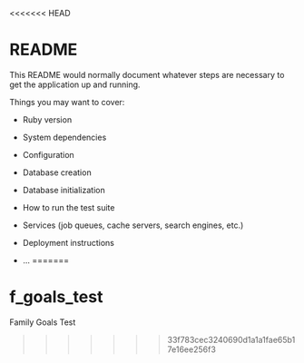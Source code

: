 <<<<<<< HEAD
# README

This README would normally document whatever steps are necessary to get the
application up and running.

Things you may want to cover:

* Ruby version

* System dependencies

* Configuration

* Database creation

* Database initialization

* How to run the test suite

* Services (job queues, cache servers, search engines, etc.)

* Deployment instructions

* ...
=======
# f_goals_test
Family Goals Test
>>>>>>> 33f783cec3240690d1a1a1fae65b17e16ee256f3
